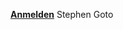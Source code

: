 [**Anmelden**](https://www.linkedin.com/search/results/all/?keywords=stephen%20goto&origin=RICH_QUERY_SUGGESTION&position=3&searchId=50d7cbbe-3b64-446a-a177-5dd86c8d8322&sid=N9V)
Stephen Goto